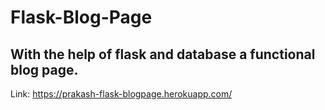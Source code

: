# Flask-Blog-Page

## With the help of flask and database a functional blog page.

Link: https://prakash-flask-blogpage.herokuapp.com/
